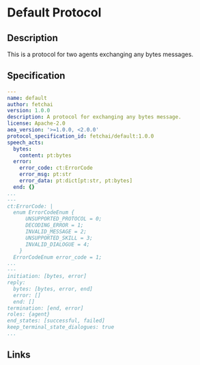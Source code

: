 
# Default Protocol

## Description

This is a protocol for two agents exchanging any bytes messages.

## Specification

```yaml
---
name: default
author: fetchai
version: 1.0.0
description: A protocol for exchanging any bytes message.
license: Apache-2.0
aea_version: '>=1.0.0, <2.0.0'
protocol_specification_id: fetchai/default:1.0.0
speech_acts:
  bytes:
    content: pt:bytes
  error:
    error_code: ct:ErrorCode
    error_msg: pt:str
    error_data: pt:dict[pt:str, pt:bytes]
  end: {}
...
---
ct:ErrorCode: |
  enum ErrorCodeEnum {
      UNSUPPORTED_PROTOCOL = 0;
      DECODING_ERROR = 1;
      INVALID_MESSAGE = 2;
      UNSUPPORTED_SKILL = 3;
      INVALID_DIALOGUE = 4;
    }
  ErrorCodeEnum error_code = 1;
...
---
initiation: [bytes, error]
reply:
  bytes: [bytes, error, end]
  error: []
  end: []
termination: [end, error]
roles: {agent}
end_states: [successful, failed]
keep_terminal_state_dialogues: true
...
```

## Links
